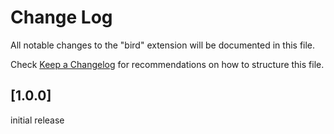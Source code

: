 # Change Log

All notable changes to the "bird" extension will be documented in this file.

Check [Keep a Changelog](http://keepachangelog.com/) for recommendations on how to structure this file.

## [1.0.0]

initial release